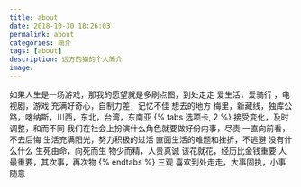 ```yaml
---
title: about
date: 2018-10-30 18:26:03
permalink: about
categories: 简介
tags: [about]
description: 远方的猫的个人简介
image:
---
```

<p class="description"></p>
如果人生是一场游戏，那我的愿望就是多刷点图，到处走走
爱生活，爱骑行 ，电视剧，游戏  充满好奇心，自制力差，记忆不佳
想去的地方 梅里，新藏线，独库公路，喀纳斯，川西，东北，台湾，东南亚
{% tabs 选项卡, 2 %}
<!-- tab  **世界观**-->
接受变化，及时调整，和而不同
我们在社会上扮演什么角色就要做好份内事，尽责
一直向前看，不去后悔
<!-- endtab -->
<!-- tab **人生观**-->
生活充满阳光，努力积极的过活
直面生活的难题和挫折，不逃避
没有什么什么
生死由命，向死而生
<!-- endtab -->
<!-- tab **价值观** -->
物少而精，人贵真诚
该花就花，经历比金钱重要
人最重要，其次事，再次物
<!-- endtab -->
{% endtabs %}
三观  喜欢到处走走，大事固执，小事随意